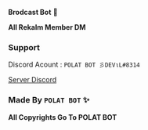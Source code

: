 
**Brodcast Bot** 📣

**All Rekalm Member DM**

### Support
Discord Acount : `POLAT BOT 彡DEVιL#8314`

[Server Discord](https://discord.gg/ttx9b2YcaP)

### Made By `POLAT BOT` ✨


**All Copyrights Go To POLAT BOT**
